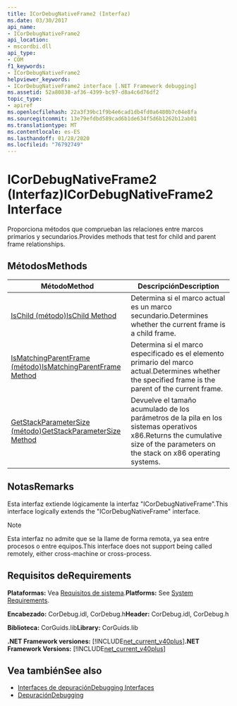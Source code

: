 ```yaml
---
title: ICorDebugNativeFrame2 (Interfaz)
ms.date: 03/30/2017
api_name:
- ICorDebugNativeFrame2
api_location:
- mscordbi.dll
api_type:
- COM
f1_keywords:
- ICorDebugNativeFrame2
helpviewer_keywords:
- ICorDebugNativeFrame2 interface [.NET Framework debugging]
ms.assetid: 52a80838-af36-4399-bc97-d8a4c6d76df2
topic_type:
- apiref
ms.openlocfilehash: 22a3f39bc1f9b4e6cad1db4fd0a6480b7c04e8fa
ms.sourcegitcommit: 13e79efdbd589cad6b1de634f5d6b1262b12ab01
ms.translationtype: MT
ms.contentlocale: es-ES
ms.lasthandoff: 01/28/2020
ms.locfileid: "76792749"
---
```

# <a name="icordebugnativeframe2-interface"></a><span data-ttu-id="aa18b-102">ICorDebugNativeFrame2 (Interfaz)</span><span class="sxs-lookup"><span data-stu-id="aa18b-102">ICorDebugNativeFrame2 Interface</span></span>
<span data-ttu-id="aa18b-103">Proporciona métodos que comprueban las relaciones entre marcos primarios y secundarios.</span><span class="sxs-lookup"><span data-stu-id="aa18b-103">Provides methods that test for child and parent frame relationships.</span></span>  
  
## <a name="methods"></a><span data-ttu-id="aa18b-104">Métodos</span><span class="sxs-lookup"><span data-stu-id="aa18b-104">Methods</span></span>  
  
|<span data-ttu-id="aa18b-105">Método</span><span class="sxs-lookup"><span data-stu-id="aa18b-105">Method</span></span>|<span data-ttu-id="aa18b-106">Descripción</span><span class="sxs-lookup"><span data-stu-id="aa18b-106">Description</span></span>|  
|------------|-----------------|  
|[<span data-ttu-id="aa18b-107">IsChild (método)</span><span class="sxs-lookup"><span data-stu-id="aa18b-107">IsChild Method</span></span>](icordebugnativeframe2-ischild-method.md)|<span data-ttu-id="aa18b-108">Determina si el marco actual es un marco secundario.</span><span class="sxs-lookup"><span data-stu-id="aa18b-108">Determines whether the current frame is a child frame.</span></span>|  
|[<span data-ttu-id="aa18b-109">IsMatchingParentFrame (método)</span><span class="sxs-lookup"><span data-stu-id="aa18b-109">IsMatchingParentFrame Method</span></span>](icordebugnativeframe2-ismatchingparentframe-method.md)|<span data-ttu-id="aa18b-110">Determina si el marco especificado es el elemento primario del marco actual.</span><span class="sxs-lookup"><span data-stu-id="aa18b-110">Determines whether the specified frame is the parent of the current frame.</span></span>|  
|[<span data-ttu-id="aa18b-111">GetStackParameterSize (método)</span><span class="sxs-lookup"><span data-stu-id="aa18b-111">GetStackParameterSize Method</span></span>](icordebugnativeframe2-getstackparametersize-method.md)|<span data-ttu-id="aa18b-112">Devuelve el tamaño acumulado de los parámetros de la pila en los sistemas operativos x86.</span><span class="sxs-lookup"><span data-stu-id="aa18b-112">Returns the cumulative size of the parameters on the stack on x86 operating systems.</span></span>|  
  
## <a name="remarks"></a><span data-ttu-id="aa18b-113">Notas</span><span class="sxs-lookup"><span data-stu-id="aa18b-113">Remarks</span></span>  
 <span data-ttu-id="aa18b-114">Esta interfaz extiende lógicamente la interfaz "ICorDebugNativeFrame".</span><span class="sxs-lookup"><span data-stu-id="aa18b-114">This interface logically extends the "ICorDebugNativeFrame" interface.</span></span>  
  
> [!NOTE]
> <span data-ttu-id="aa18b-115">Esta interfaz no admite que se la llame de forma remota, ya sea entre procesos o entre equipos.</span><span class="sxs-lookup"><span data-stu-id="aa18b-115">This interface does not support being called remotely, either cross-machine or cross-process.</span></span>  
  
## <a name="requirements"></a><span data-ttu-id="aa18b-116">Requisitos de</span><span class="sxs-lookup"><span data-stu-id="aa18b-116">Requirements</span></span>  
 <span data-ttu-id="aa18b-117">**Plataformas:** Vea [Requisitos de sistema](../../../../docs/framework/get-started/system-requirements.md).</span><span class="sxs-lookup"><span data-stu-id="aa18b-117">**Platforms:** See [System Requirements](../../../../docs/framework/get-started/system-requirements.md).</span></span>  
  
 <span data-ttu-id="aa18b-118">**Encabezado:** CorDebug.idl, CorDebug.h</span><span class="sxs-lookup"><span data-stu-id="aa18b-118">**Header:** CorDebug.idl, CorDebug.h</span></span>  
  
 <span data-ttu-id="aa18b-119">**Biblioteca:** CorGuids.lib</span><span class="sxs-lookup"><span data-stu-id="aa18b-119">**Library:** CorGuids.lib</span></span>  
  
 <span data-ttu-id="aa18b-120">**.NET Framework versiones:** [!INCLUDE[net_current_v40plus](../../../../includes/net-current-v40plus-md.md)]</span><span class="sxs-lookup"><span data-stu-id="aa18b-120">**.NET Framework Versions:** [!INCLUDE[net_current_v40plus](../../../../includes/net-current-v40plus-md.md)]</span></span>  
  
## <a name="see-also"></a><span data-ttu-id="aa18b-121">Vea también</span><span class="sxs-lookup"><span data-stu-id="aa18b-121">See also</span></span>

- [<span data-ttu-id="aa18b-122">Interfaces de depuración</span><span class="sxs-lookup"><span data-stu-id="aa18b-122">Debugging Interfaces</span></span>](debugging-interfaces.md)
- [<span data-ttu-id="aa18b-123">Depuración</span><span class="sxs-lookup"><span data-stu-id="aa18b-123">Debugging</span></span>](index.md)

